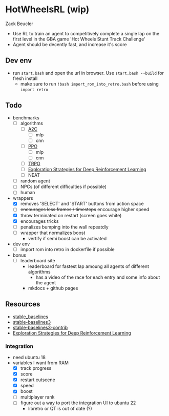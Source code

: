# HotWheelsRL (wip)

Zack Beucler


- Use RL to train an agent to competitively complete a single lap on the first level in the GBA game 'Hot Wheels Stunt Track Challenge'
- Agent should be decently fast, and increase it's score

## Dev env
- run `start.bash` and open the url in browser. Use `start.bash --build` for fresh install
  - make sure to run `!bash import_rom_into_retro.bash` before using `import retro`

## Todo
- benchmarks
  - [ ] algorithms
    - [ ] [A2C](https://stable-baselines3.readthedocs.io/en/master/modules/a2c.html)
      - [ ] mlp
      - [ ] cnn
    - [ ] [PPO](https://stable-baselines3.readthedocs.io/en/master/modules/ppo.html)
      - [ ] mlp
      - [ ] cnn
    - [ ] [TRPO](https://sb3-contrib.readthedocs.io/en/master/modules/trpo.html)
    - [ ] [Exploration Strategies for Deep Reinforcement Learning](https://github.com/pkumusic/E-DRL)
    - [ ] NEAT
  - [ ] random agent
  - [ ] NPCs (of different difficulties if possible)
  - [ ] human

- wrappers
  - [x] removes 'SELECT' and 'START' buttons from action space
  - [ ] ~~encourages less frames / timesteps~~ encourage higher speed
  - [x] throw terminated on restart (screen goes white)
  - [x] encourages tricks
  - [ ] penalizes bumping into the wall repeatdly
  - [ ] wrapper that normalizes boost
    - vertify if semi boost can be activated
- dev env
  - [ ] import rom into retro in dockerfile if possible
- bonus
  - [ ] leaderboard site
    - leaderboard for fastest lap amoung all agents of different algorithms
      - has a video of the race for each entry and some info about the agent
    - mkdocs + github pages
     



## Resources

- [stable_baselines](https://github.com/Stable-Baselines-Team/stable-baselines)
- [stable-baselines3](https://github.com/DLR-RM/stable-baselines3)
- [stable-baselines3-contrib](https://github.com/Stable-Baselines-Team/stable-baselines3-contrib)
- [Exploration Strategies for Deep Reinforcement Learning](https://github.com/pkumusic/E-DRL)


### Integration
- need ubuntu 18
- variables I want from RAM
  - [x] track progress
  - [x] score
  - [x] restart cutscene
  - [x] speed
  - [x] boost
  - [ ] multiplayer rank
  - [ ] figure out a way to port the integration UI to ubuntu 22
    - libretro or QT is out of date (?)
